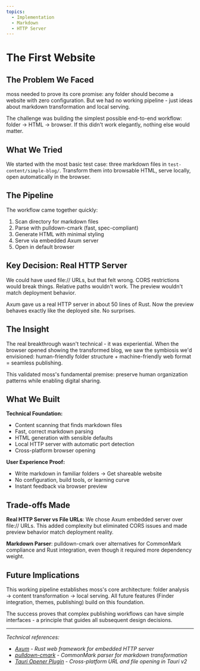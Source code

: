 ```yaml
---
topics:
  - Implementation
  - Markdown
  - HTTP Server
---
```


# The First Website

## The Problem We Faced

moss needed to prove its core promise: any folder should become a website with zero configuration. But we had no working pipeline - just ideas about markdown transformation and local serving.

The challenge was building the simplest possible end-to-end workflow: folder → HTML → browser. If this didn't work elegantly, nothing else would matter.

## What We Tried

We started with the most basic test case: three markdown files in `test-content/simple-blog/`. Transform them into browsable HTML, serve locally, open automatically in the browser.

## The Pipeline

The workflow came together quickly:

1. Scan directory for markdown files
2. Parse with pulldown-cmark (fast, spec-compliant)
3. Generate HTML with minimal styling
4. Serve via embedded Axum server
5. Open in default browser

## Key Decision: Real HTTP Server

We could have used file:// URLs, but that felt wrong. CORS restrictions would break things. Relative paths wouldn't work. The preview wouldn't match deployment behavior.

Axum gave us a real HTTP server in about 50 lines of Rust. Now the preview behaves exactly like the deployed site. No surprises.

## The Insight

The real breakthrough wasn't technical - it was experiential. When the browser opened showing the transformed blog, we saw the symbiosis we'd envisioned: human-friendly folder structure + machine-friendly web format = seamless publishing.

This validated moss's fundamental premise: preserve human organization patterns while enabling digital sharing.

## What We Built

**Technical Foundation:**
- Content scanning that finds markdown files
- Fast, correct markdown parsing  
- HTML generation with sensible defaults
- Local HTTP server with automatic port detection
- Cross-platform browser opening

**User Experience Proof:**
- Write markdown in familiar folders → Get shareable website
- No configuration, build tools, or learning curve
- Instant feedback via browser preview

## Trade-offs Made

**Real HTTP Server vs File URLs**: We chose Axum embedded server over file:// URLs. This added complexity but eliminated CORS issues and made preview behavior match deployment reality.

**Markdown Parser**: pulldown-cmark over alternatives for CommonMark compliance and Rust integration, even though it required more dependency weight.

## Future Implications

This working pipeline establishes moss's core architecture: folder analysis → content transformation → local serving. All future features (Finder integration, themes, publishing) build on this foundation.

The success proves that complex publishing workflows can have simple interfaces - a principle that guides all subsequent design decisions.

---

_Technical references:_

- _[Axum](https://github.com/tokio-rs/axum) - Rust web framework for embedded HTTP server_
- _[pulldown-cmark](https://github.com/raphlinus/pulldown-cmark) - CommonMark parser for markdown transformation_
- _[Tauri Opener Plugin](https://v2.tauri.app/plugin/opener/) - Cross-platform URL and file opening in Tauri v2_
